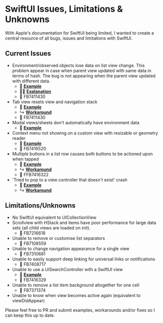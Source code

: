 # SwiftUI Issues, Limitations & Unknowns
With Apple's documentation for SwiftUI being limited, I wanted to create a central resource of all bugs, issues and limitations with SwiftUI.

## Current Issues
- Environment/observed objects lose data on list view change. This problem appear in case when parent view updated with same data in terms of hash. The bug is not appearing when the parent view updated with different data.
  - 🔨 **[Example](https://github.com/mecid/swiftui-bug)**
  - ✍🏻 **[Explanation](https://stackoverflow.com/questions/58241359/keep-reference-on-view-data-model-after-view-update)**
  - 📝 FB7411430
- Tab view resets view and navigation stack
  - 🔨 **[Example](https://github.com/pedrommcarrasco/swiftui-tabviewResetsViewsAndNavigationStack)**
  - ↪️ **[Workaround](https://gist.github.com/Amzd/2eb5b941865e8c5cccf149e6e07c8810)**
  - 📝 FB7411430
- Modal views/sheets don't automatically have environment data
  - 🔨 **[Example](https://forums.developer.apple.com/thread/117651)**
- Context menu not showing on a custom view with resizable or geometry reader
  - 🔨 **[Example](https://gist.github.com/ryangittings/23936424d936ead2cb768a9b55c5228d)**
  - 📝 FB7416520
- Multiple buttons in a list row causes both buttons to be actioned upon when tapped
  - 🔨 **[Example](https://stackoverflow.com/questions/56561064/swiftui-multiple-buttons-in-a-list-row)**
  - ↪️ **[Workaround](https://stackoverflow.com/a/56561423/11651357)**
  - 📝 FFB7416322
- 'Tried to pop to a view controller that doesn't exist' crash 
  - 🔨 **[Example](https://stackoverflow.com/q/58404725/11651357)**
  - ↪️ **[Workaround](https://stackoverflow.com/a/58466670/11651357)**

## Limitations/Unknowns
- No SwiftUI equivalent to UICollectionView
- Scrollview with HStack and items have poor performance for large data sets (all child views are loaded on init).
  - 📝 FB7216618
- Unable to remove or customise list separators
  - 📝 FB7108559
- Unable to change navigation appearance for a single view
  - 📝 FB7310681
- Unable to easily support deep linking for universal links or notifications
  - 📝 FB7408717
- Unable to use a UISearchController with a SwiftUI view
  - 🔨 **[Example](https://stackoverflow.com/questions/58511758/swiftui-uisearchcontroller-searchresultscontroller-navigation-stack-issue)**
  - 📝 FB7416329
- Unable to remove a list item background altogether for one cell
  - 📝 FB7371374
- Unable to know when view becomes active again (equivalent to viewDidAppear)

Please feel free to PR and submit examples, workarounds and/or fixes so I can keep this up to date.

